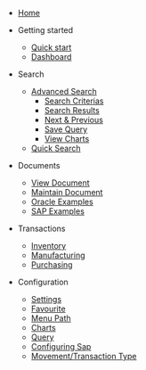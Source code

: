 - [Home](/)

- Getting started

  - [Quick start](/quickstart/)
  - [Dashboard](/dashboard/)
  
- Search
  - [Advanced Search](/search/)
    - [Search Criterias](/search/?id=enter-search-criterias)
    - [Search Results](/search/?id=search-result)
    - [Next & Previous](/search/?id=next-amp-previous)
    - [Save Query](/search/?id=save-search-result)
    - [View Charts](/search/?id=view-charts)
  - [Quick Search](/search/?id=quick-search)
 
- Documents
  - [View Document](/document/?id=view-document)
  - [Maintain Document](/document/?id=maintain-document)
  - [Oracle Examples](/document/examples/oracle/)
  - [SAP Examples](/document/examples/sap/)

- Transactions
  - [Inventory](/transaction/?id=inventory-transactions)
  - [Manufacturing](/transaction/?id=manufacturing-transactions)
  - [Purchasing](/transaction/po/)

- Configuration
  - [Settings](/configuration/?id=settings) 
  - [Favourite](/configuration/?id=favourite)
  - [Menu Path](/configuration/?id=menu-path)
  - [Charts](/configuration/?id=charts)
  - [Query](/configuration/?id=query)
  - [Configuring Sap](/configuration/sap/?id=configuring-sap)
  - [Movement/Transaction Type](/configuration/sap/new_movement_type/)


